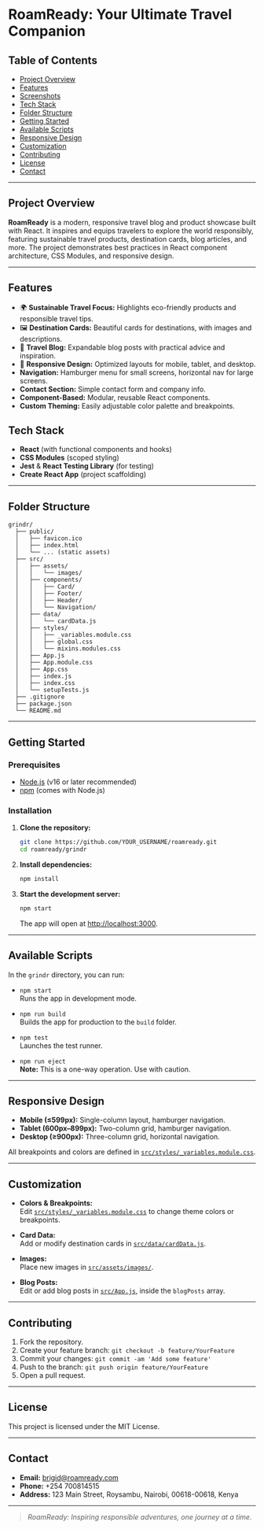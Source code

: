 # RoamReady: Your Ultimate Travel Companion

## Table of Contents

- [Project Overview](#project-overview)
- [Features](#features)
- [Screenshots](#screenshots)
- [Tech Stack](#tech-stack)
- [Folder Structure](#folder-structure)
- [Getting Started](#getting-started)
- [Available Scripts](#available-scripts)
- [Responsive Design](#responsive-design)
- [Customization](#customization)
- [Contributing](#contributing)
- [License](#license)
- [Contact](#contact)

---

## Project Overview

**RoamReady** is a modern, responsive travel blog and product showcase built with React. It inspires and equips travelers to explore the world responsibly, featuring sustainable travel products, destination cards, blog articles, and more. The project demonstrates best practices in React component architecture, CSS Modules, and responsive design.

---

## Features

- 🌍 **Sustainable Travel Focus:** Highlights eco-friendly products and responsible travel tips.
- 🖼️ **Destination Cards:** Beautiful cards for destinations, with images and descriptions.
- 📝 **Travel Blog:** Expandable blog posts with practical advice and inspiration.
- 📱 **Responsive Design:** Optimized layouts for mobile, tablet, and desktop.
-  **Navigation:** Hamburger menu for small screens, horizontal nav for large screens.
-  **Contact Section:** Simple contact form and company info.
-  **Component-Based:** Modular, reusable React components.
-  **Custom Theming:** Easily adjustable color palette and breakpoints.





## Tech Stack

- **React** (with functional components and hooks)
- **CSS Modules** (scoped styling)
- **Jest** & **React Testing Library** (for testing)
- **Create React App** (project scaffolding)

---

## Folder Structure

```
grindr/
  ├── public/
  │   ├── favicon.ico
  │   ├── index.html
  │   └── ... (static assets)
  ├── src/
  │   ├── assets/
  │   │   └── images/
  │   ├── components/
  │   │   ├── Card/
  │   │   ├── Footer/
  │   │   ├── Header/
  │   │   └── Navigation/
  │   ├── data/
  │   │   └── cardData.js
  │   ├── styles/
  │   │   ├── _variables.module.css
  │   │   ├── global.css
  │   │   └── mixins.modules.css
  │   ├── App.js
  │   ├── App.module.css
  │   ├── App.css
  │   ├── index.js
  │   ├── index.css
  │   └── setupTests.js
  ├── .gitignore
  ├── package.json
  └── README.md
```

---

## Getting Started

### Prerequisites

- [Node.js](https://nodejs.org/) (v16 or later recommended)
- [npm](https://www.npmjs.com/) (comes with Node.js)

### Installation

1. **Clone the repository:**
   ```sh
   git clone https://github.com/YOUR_USERNAME/roamready.git
   cd roamready/grindr
   ```

2. **Install dependencies:**
   ```sh
   npm install
   ```

3. **Start the development server:**
   ```sh
   npm start
   ```
   The app will open at [http://localhost:3000](http://localhost:3000).

---

## Available Scripts

In the `grindr` directory, you can run:

- `npm start`  
  Runs the app in development mode.

- `npm run build`  
  Builds the app for production to the `build` folder.

- `npm test`  
  Launches the test runner.

- `npm run eject`  
  **Note:** This is a one-way operation. Use with caution.

---

## Responsive Design

- **Mobile (≤599px):** Single-column layout, hamburger navigation.
- **Tablet (600px–899px):** Two-column grid, hamburger navigation.
- **Desktop (≥900px):** Three-column grid, horizontal navigation.

All breakpoints and colors are defined in [`src/styles/_variables.module.css`](src/styles/_variables.module.css).

---

## Customization

- **Colors & Breakpoints:**  
  Edit [`src/styles/_variables.module.css`](src/styles/_variables.module.css) to change theme colors or breakpoints.

- **Card Data:**  
  Add or modify destination cards in [`src/data/cardData.js`](src/data/cardData.js).

- **Images:**  
  Place new images in [`src/assets/images/`](src/assets/images/).

- **Blog Posts:**  
  Edit or add blog posts in [`src/App.js`](src/App.js), inside the `blogPosts` array.

---

## Contributing

1. Fork the repository.
2. Create your feature branch: `git checkout -b feature/YourFeature`
3. Commit your changes: `git commit -am 'Add some feature'`
4. Push to the branch: `git push origin feature/YourFeature`
5. Open a pull request.

---

## License

This project is licensed under the MIT License.

---

## Contact

- **Email:** brigid@roamready.com
- **Phone:** +254 700814515
- **Address:** 123 Main Street, Roysambu, Nairobi, 00618-00618, Kenya

---

> _RoamReady: Inspiring responsible adventures, one journey at a time._
